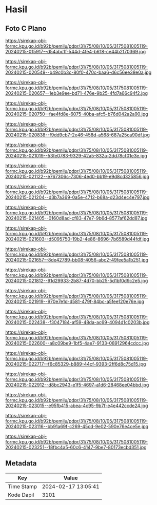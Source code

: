 # Hasil

## Foto C Plano

https://sirekap-obj-formc.kpu.go.id/b92b/pemilu/pdpr/31/75/08/10/05/3175081005119-20240215-015917--d54abc1f-544d-4fe4-b618-ce44b2f70369.jpg

https://sirekap-obj-formc.kpu.go.id/b92b/pemilu/pdpr/31/75/08/10/05/3175081005119-20240215-020549--b49c0b3c-80f0-470c-baa6-d6c56ee38e0a.jpg

https://sirekap-obj-formc.kpu.go.id/b92b/pemilu/pdpr/31/75/08/10/05/3175081005119-20240215-020657--1eb3e9ee-bd71-476e-9b25-4fd7a66c94f2.jpg

https://sirekap-obj-formc.kpu.go.id/b92b/pemilu/pdpr/31/75/08/10/05/3175081005119-20240215-020750--fae4fd8e-6075-40ba-afc5-b76d042a2a90.jpg

https://sirekap-obj-formc.kpu.go.id/b92b/pemilu/pdpr/31/75/08/10/05/3175081005119-20240215-020838--f9dd9cb7-2e46-458d-a568-687a25ca90df.jpg

https://sirekap-obj-formc.kpu.go.id/b92b/pemilu/pdpr/31/75/08/10/05/3175081005119-20240215-021019--53fe0783-9329-42a5-832a-2dd78cf01e3e.jpg

https://sirekap-obj-formc.kpu.go.id/b92b/pemilu/pdpr/31/75/08/10/05/3175081005119-20240215-021122--e767306c-7306-4ed0-bb19-e9d8cd325856.jpg

https://sirekap-obj-formc.kpu.go.id/b92b/pemilu/pdpr/31/75/08/10/05/3175081005119-20240215-021204--d3b7a369-0a5e-4712-b68a-d23d4ec4e797.jpg

https://sirekap-obj-formc.kpu.go.id/b92b/pemilu/pdpr/31/75/08/10/05/3175081005119-20240215-021405--0160d8ad-cf83-47e7-9b6d-8577af62dd87.jpg

https://sirekap-obj-formc.kpu.go.id/b92b/pemilu/pdpr/31/75/08/10/05/3175081005119-20240215-021603--d5095750-19b2-4e86-8696-7b6589d44fdf.jpg

https://sirekap-obj-formc.kpu.go.id/b92b/pemilu/pdpr/31/75/08/10/05/3175081005119-20240215-021657--8de42789-bb08-4056-abc2-49fee5a1b251.jpg

https://sirekap-obj-formc.kpu.go.id/b92b/pemilu/pdpr/31/75/08/10/05/3175081005119-20240215-021812--91d29933-2b87-4d70-bb25-5d1bf0d9c2e5.jpg

https://sirekap-obj-formc.kpu.go.id/b92b/pemilu/pdpr/31/75/08/10/05/3175081005119-20240215-021919--970e7e1d-d581-479f-84bc-a5fee120e76e.jpg

https://sirekap-obj-formc.kpu.go.id/b92b/pemilu/pdpr/31/75/08/10/05/3175081005119-20240215-022438--f3047184-af59-48da-ac69-4094d1c0203b.jpg

https://sirekap-obj-formc.kpu.go.id/b92b/pemilu/pdpr/31/75/08/10/05/3175081005119-20240215-022600--a8c09be9-1bf5-4ae7-9133-08912964cdcc.jpg

https://sirekap-obj-formc.kpu.go.id/b92b/pemilu/pdpr/31/75/08/10/05/3175081005119-20240215-022717--f6c85329-b889-44cf-9393-2ff6d8c75d15.jpg

https://sirekap-obj-formc.kpu.go.id/b92b/pemilu/pdpr/31/75/08/10/05/3175081005119-20240215-022912--d8bc2943-e1f5-4697-a1d6-28468ee04bbd.jpg

https://sirekap-obj-formc.kpu.go.id/b92b/pemilu/pdpr/31/75/08/10/05/3175081005119-20240215-023015--e95fb415-abea-4c95-9b7f-e4e442ccde24.jpg

https://sirekap-obj-formc.kpu.go.id/b92b/pemilu/pdpr/31/75/08/10/05/3175081005119-20240215-023116--bb91a69f-c269-45cd-9e02-590e76e4ce5e.jpg

https://sirekap-obj-formc.kpu.go.id/b92b/pemilu/pdpr/31/75/08/10/05/3175081005119-20240215-023251--18fbc4a5-60c6-4147-9be7-80173ecbd351.jpg


## Metadata

| Key        | Value               |
| ---------- | ------------------- |
| Time Stamp | 2024-02-17 13:05:41 |
| Kode Dapil | 3101                |



